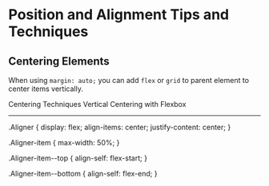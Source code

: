 # Position and Alignment Tips and Techniques


## Centering Elements

When using `margin: auto;` you can add `flex` or `grid` to parent element to center items vertically.



Centering Techniques
Vertical Centering with Flexbox


---

.Aligner {
  display: flex;
  align-items: center;
  justify-content: center;
}

.Aligner-item {
  max-width: 50%;
}

.Aligner-item--top {
  align-self: flex-start;
}

.Aligner-item--bottom {
  align-self: flex-end;
}
